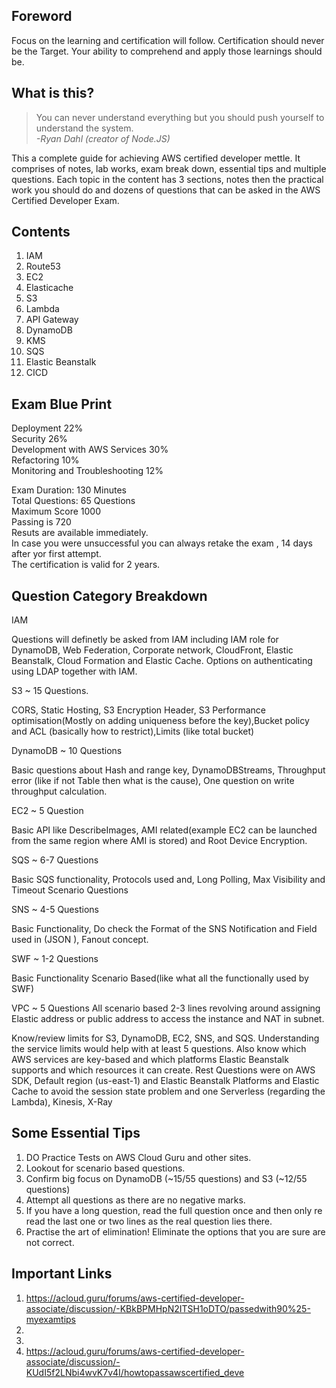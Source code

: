 ## Foreword
Focus on the learning and certification will follow. Certification should never be the Target. Your ability to comprehend and apply those learnings should be.

## What is this?
> You can never understand everything but you should push yourself to understand the system.<br/>
> *-Ryan Dahl (creator of Node.JS)*

This a complete guide for achieving AWS certified developer mettle. It comprises of notes, lab works, exam break down, essential tips and multiple questions. Each topic in the content has 3 sections, notes then the practical work you should do and dozens of questions that can be asked in the AWS Certified Developer Exam.

## Contents
1. IAM
1. Route53
1. EC2
1. Elasticache
1. S3
1. Lambda
1. API Gateway
1. DynamoDB
1. KMS
1. SQS
1. Elastic Beanstalk
1. CICD

## Exam Blue Print
Deployment 22%<br/>
Security 26%<br/>
Development with AWS Services 30%<br/>
Refactoring 10%<br/>
Monitoring and Troubleshooting 12%<br/>

Exam Duration: 130 Minutes<br/>
Total Questions: 65 Questions<br/>
Maximum Score 1000<br/>
Passing is 720<br/>
Resuts are available immediately.<br/>
In case you were unsuccessful you can always retake the exam , 14 days after yor first attempt.<br/>
The certification is valid for 2 years.<br/>


## Question Category Breakdown

IAM

Questions will definetly be asked from IAM including IAM role for DynamoDB, Web Federation, Corporate network, CloudFront, Elastic Beanstalk, Cloud Formation and Elastic Cache.
Options on authenticating using LDAP together with IAM.

S3 ~ 15 Questions.

CORS, Static Hosting, S3 Encryption Header, S3 Performance optimisation(Mostly on adding uniqueness before the key),Bucket policy and ACL (basically how to restrict),Limits (like total bucket)

DynamoDB ~ 10 Questions

Basic questions about Hash and range key, DynamoDBStreams, Throughput error (like if not Table then what is the cause), One question on write throughput calculation.

EC2 ~ 5 Question

Basic API like DescribeImages, AMI related(example EC2 can be launched from the same region where AMI is stored) and Root Device Encryption.

SQS  ~ 6-7 Questions

Basic SQS functionality, Protocols used and, Long Polling, Max Visibility and Timeout Scenario Questions

SNS ~ 4-5 Questions

Basic Functionality, Do check the Format of the SNS Notification and Field used in (JSON ), Fanout concept.

SWF ~ 1-2 Questions

Basic Functionality Scenario Based(like what all the functionally used by SWF)

VPC ~ 5 Questions
All scenario based 2-3 lines revolving around assigning Elastic address or public address to access the instance and NAT in subnet.

Know/review limits for S3, DynamoDB, EC2, SNS, and SQS. Understanding the service limits would help with at least 5 questions.
Also know which AWS services are key-based and which platforms Elastic Beanstalk supports and which resources it can create.
Rest Questions were on AWS SDK, Default region (us-east-1) and Elastic Beanstalk Platforms and Elastic Cache to avoid the session state problem and one Serverless (regarding the Lambda), Kinesis, X-Ray

## Some Essential Tips
1. DO Practice Tests on AWS Cloud Guru and other sites.
1. Lookout for scenario based questions.
1. Confirm big focus on DynamoDB (~15/55 questions) and S3 (~12/55 questions)
1. Attempt all questions as there are no negative marks.
1. If you have a long question, read the full question once and then only re read the last one or two lines as the real question lies there.
1. Practise the art of elimination! Eliminate the options that you are sure are not correct.

## Important Links

1. https://acloud.guru/forums/aws-certified-developer-associate/discussion/-KBkBPMHpN2ITSH1oDTO/passedwith90%25-myexamtips
1.
1.
1. https://acloud.guru/forums/aws-certified-developer-associate/discussion/-KUdI5f2LNbi4wvK7v4I/howtopassawscertified_deve

